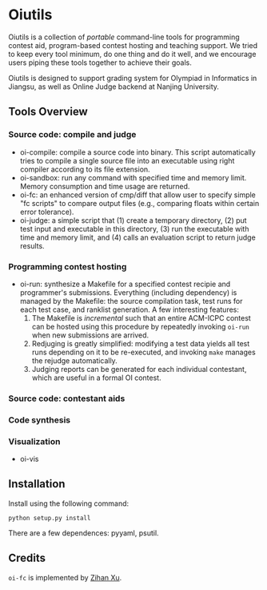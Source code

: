 Oiutils
=======
Oiutils is a collection of *portable* command-line tools for programming contest aid, program-based contest hosting and teaching support. We tried to keep every tool minimum, do one thing and do it well, and we encourage users piping these tools together to achieve their goals.

Oiutils is designed to support grading system for Olympiad in Informatics in Jiangsu, as well as Online Judge backend at Nanjing University.

## Tools Overview

### Source code: compile and judge

* oi-compile: compile a source code into binary. This script automatically tries to compile a single source file  into an executable using right compiler according to its file extension.
* oi-sandbox: run any command with specified time and memory limit. Memory consumption and time usage are returned.
* oi-fc: an enhanced version of cmp/diff that allow user to specify simple "fc scripts" to compare output files (e.g., comparing floats within certain error tolerance).
* oi-judge: a simple script that (1) create a temporary directory, (2) put test input and executable in this directory, (3) run the executable with time and memory limit, and (4) calls an evaluation script to return judge results.

### Programming contest hosting
* oi-run: synthesize a Makefile for a specified contest recipie and programmer's submissions. Everything (including dependency) is managed by the Makefile: the source compilation task, test runs for each test case, and ranklist generation. A few interesting features:
	1. The Makefile is *incremental* such that an entire ACM-ICPC  contest can be hosted using this procedure by repeatedly invoking `oi-run` when new submissions are arrived.
	2. Redjuging is greatly simplified: modifying a test data yields all test runs depending on it to be re-executed, and invoking `make` manages the rejudge automatically.
	3. Judging reports can be generated for each individual contestant, which are useful in a formal OI contest.  

### Source code: contestant aids

### Code synthesis

### Visualization
* oi-vis

## Installation

Install using the following command:

	python setup.py install

There are a few dependences: pyyaml, psutil.


## Credits

`oi-fc` is implemented by [Zihan Xu](https://github.com/Sojiv).
